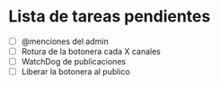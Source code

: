 # Lista de tareas pendientes

- [ ] @menciones del admin
- [ ] Rotura de la botonera cada X canales
- [ ] WatchDog de publicaciones
- [ ] Liberar la botonera al publico
